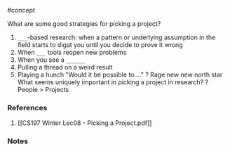 #concept

What are some good strategies for picking a project?
1. `___`-based research: when a pattern or underlying assumption in the field starts to digat you until you decide to prove it wrong
2. When `___` tools reopen new problems
3. When you see a `______`
4. Pulling a thread on a weird result
5. Playing a hunch "Would it be possible to...."
?
Rage
new
new north star
What seems uniquely important in picking a project in research?
?
People > Projects
### References
1. [[CS197 Winter Lec08 - Picking a Project.pdf]]

### Notes





